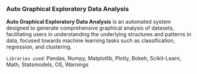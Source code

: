 <h3>Auto Graphical Exploratory Data Analysis</h3>

**Auto Graphical Exploratory Data Analysis** is an automated system designed to generate comprehensive graphical analysis of datasets, facilitating users in understanding the underlying structures and patterns in data, focused towards machine learning tasks such as classification, regression, and clustering.

`Libraries used`: Pandas, Numpy, Matplotlib, Plotly, Bokeh, Scikit-Learn, Math, Statsmodels, OS, Warnings

